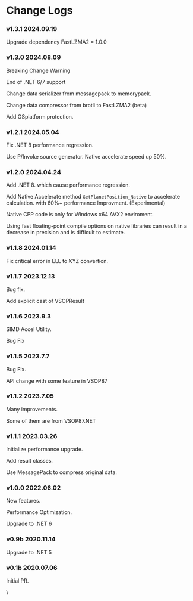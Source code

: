 # Change Logs

### v1.3.1 2024.09.19

Upgrade dependency FastLZMA2 = 1.0.0

### v1.3.0 2024.08.09

Breaking Change Warning

End of .NET 6/7 support

Change data serializer from messagepack to memorypack.

Change data compressor from brotli to FastLZMA2 (beta)

Add OSplatform protection.

### v1.2.1  2024.05.04&#x20;

Fix .NET 8 performance regression.

Use P/Invoke source generator. Native accelerate speed up 50%.

### v1.2.0  2024.04.24&#x20;

Add .NET 8. which cause performance regression.

Add Native Accelerate method `GetPlanetPosition_Native` to accelerate calculation. with 60%+ performance Improvment. (Experimental)

Native CPP code is only for Windows x64 AVX2 enviroment.

Using fast floating-point compile options on native libraries can result in a decrease in precision and is difficult to estimate.

### v1.1.8  2024.01.14&#x20;

Fix critical error in ELL to XYZ convertion.

### v1.1.7  2023.12.13&#x20;

Bug fix.

Add explicit cast of VSOPResult

### v1.1.6  2023.9.3&#x20;

SIMD Accel Utility.

Bug Fix

### v1.1.5  2023.7.7&#x20;

Bug Fix.

API change with some feature in VSOP87

### v1.1.2  2023.7.05&#x20;

Many improvements.

Some of them are from VSOP87.NET

### v1.1.1  2023.03.26&#x20;

Initialize performance upgrade.

Add result classes.

Use MessagePack to compress original data.

### v1.0.0  2022.06.02&#x20;

New features.

Performance Optimization.

Upgrade to .NET 6

### v0.9b  2020.11.14&#x20;

Upgrade to .NET 5

### v0.1b  2020.07.06&#x20;

Initial PR.

\
